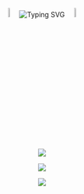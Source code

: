 <p align="center">
  <img src="https://github.com/user-attachments/assets/420d31a4-3707-4ad2-a490-73451a9b4575" width="7%" >
  <img src="https://readme-typing-svg.demolab.com?font=Fira+Code&pause=1000&center=true&vCenter=true&color=3b96dc&width=400&lines=Hello+there!;Welcome+to+my+profile!;Neovim+%2B+Lua+btw+:);Flask+%2B+HTMX+btw+:);By+the+way+'btw'+btw" alt="Typing SVG" />
  <img src="https://github.com/user-attachments/assets/420d31a4-3707-4ad2-a490-73451a9b4575" width="7%">
</p>
<p align="center">
  <img src="https://github-readme-stats.vercel.app/api?username=craigf-svg&show_icons=true&theme=algolia" />
</p>
<p align="center">
  <img src="https://github-readme-stats.vercel.app/api/top-langs/?username=craigf-svg&theme=algolia&size_weight=0.5&count_weight=0.5" />
</p>
<p align="center">
  <img id="preview" src="https://komarev.com/ghpvc/?username=craigf-svg&color=grey">
</p>
